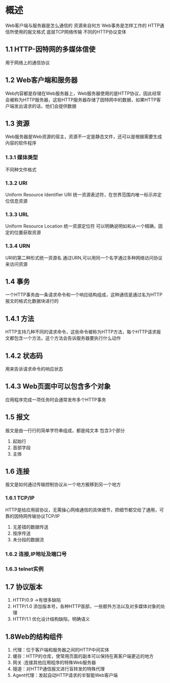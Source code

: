# 概述

Web客户端与服务器是怎么通信的
资源来自何方
Web事务是怎样工作的
HTTP通信所使用的报文格式
底层TCP网络传输
不同的HTTP协议变体

## 1.1 HTTP-因特网的多媒体信使

用于网络上的通信协议

## 1.2 Web客户端和服务器

Web内容都是存储在Web服务器上，Web服务器使用的是HTTP协议，因此经常会被称为HTTP服务器，这些HTTP服务器存储了因特网中的数据，如果HTTP客户端发出请求的话，他们会提供数据

## 1.3 资源
Web服务器是Web资源的宿主，资源不一定是静态文件，还可以是根据需要生成内容的软件程序
### 1.3.1 媒体类型
不同种文件格式
### 1.3.2 URI
Uniform Resource Identifier URI
统一资源表述符，在世界范围内唯一标示并定位信息资源
### 1.3.3 URL
Uniform Resource Location
统一资源定位符
可以明确说明如和从一个精确，固定的位置获取资源
### 1.3.4 URN
URI的第二种形式统一资源名
通过URN,可以用同一个名字通过多种网络访问协议来访问资源

## 1.4 事务
一个HTTP事务由一条请求命令和一个响应结构组成，这种通信是通过名为HTTP报文的格式化数据块进行的
## 1.4.1 方法
HTTP支持几种不同的请求命令，这些命令被称为HTTP方法，每个HTTP请求报文都包含一个方法，这个方法会告诉服务器要执行什么动作
## 1.4.2 状态码
用来告诉请求命令的响应状态
## 1.4.3 Web页面中可以包含多个对象
应用程序完成一项任务时会通常发布多个HTTP事务

## 1.5 报文
报文是由一行行的简单字符串组成，都是纯文本
包含3个部分
1. 起始行
2. 首部字段
3. 主体
## 1.6 连接
报文是如何通过传输控制协议从一个地方搬移到另一个地方
### 1.6.1 TCP/IP
HTTP是给应用层协议，无需操心网络通信的具体细节，把细节都交给了通用，可靠的因特网传输协议TCP/IP

1. 无差错的数据传送
2. 按序传送
3. 未分段的数据流
### 1.6.2 连接,IP地址及端口号

### 1.6.3 telnet实例

## 1.7 协议版本
1. HTTP/0.9 ->有很多缺陷
2. HTTP/1.0 添加版本号，各种HTTP首部，一些额外方法以及对多媒体对象的处理
3. HTTP/1.1 优化设计结构缺陷，明确语义

## 1.8Web的结构组件
1. 代理：位于客户端和服务器之间的HTTP中间实体
2. 缓存：HTTP的仓库，使常用页面的副本可以保持在离客户端更近的地方
3. 网关 :连接其他应用程序的特殊Web服务器
4. 隧道：对HTTP通信报文进行盲转发的特殊代理
5. Agent代理：发起自动HTTP请求的半智能Web客户端


